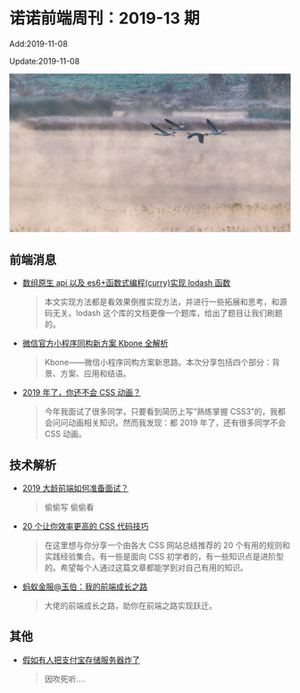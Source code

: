<!--
 * @Description: weekly 201913
 * @Author: zoeblow
 * @Email: wangfuyuan@nnuo.com
 * @Date: 2019-11-08 16:34:04
 * @LastEditors: zoeblow
 * @LastEditTime: 2019-11-16 15:04:53
 * @FilePath: \nuofe-weekly\2019\weekly-13.md
 -->

# 诺诺前端周刊：2019-13 期

Add:2019-11-08

Update:2019-11-08

![201913](../images/2019/201913.jpg)

## 前端消息

- [数组原生 api 以及 es6+函数式编程(curry)实现 lodash 函数](https://mp.weixin.qq.com/s/Dar9X82PGe2zCIeqJxP7NQ)

  > 本文实现方法都是看效果倒推实现方法，并进行一些拓展和思考，和源码无关。lodash 这个库的文档更像一个题库，给出了题目让我们刷题的。

- [微信官方小程序同构新方案 Kbone 全解析](https://mp.weixin.qq.com/s/d2jZdmq2c0mOcXi9ALi4dw)

  > Kbone——微信小程序同构方案新思路。本次分享包括四个部分：背景、方案、应用和结语。

- [2019 年了，你还不会 CSS 动画？](https://juejin.im/post/5cdd178ee51d456e811d279b)

  > 今年我面试了很多同学，只要看到简历上写“熟练掌握 CSS3”的，我都会问问动画相关知识。然而我发现：都 2019 年了，还有很多同学不会 CSS 动画。

## 技术解析

- [2019 大龄前端如何准备面试？](https://juejin.im/post/5d834e62e51d453b8b5fa69e)

  > 偷偷写 偷偷看

- [20 个让你效率更高的 CSS 代码技巧](https://segmentfault.com/a/1190000019542534)

  > 在这里想与你分享一个由各大 CSS 网站总结推荐的 20 个有用的规则和实践经验集合。有一些是面向 CSS 初学者的，有一些知识点是进阶型的。希望每个人通过这篇文章都能学到对自己有用的知识。

- [蚂蚁金服@玉伯：我的前端成长之路](https://mp.weixin.qq.com/s/1-rXIRKsPIvpZc9dtm6MAw)

  > 大佬的前端成长之路，助你在前端之路实现跃迁。

<!-- ## 业界新闻

- [TypeScript 3.7 Beta 版发布](https://juejin.im/post/5db2537d6fb9a0208b11f94f)

  > 我们很高兴发布 TypeScript 3.7 Beta 版，它包含了 TypeScript 3.7 版本的所有功能。从现在到最后发布之前，我们将修复错误并进一步提高它的性能和稳定性。 -->

## 其他

- [假如有人把支付宝存储服务器炸了](https://www.zhihu.com/question/350997893/answer/875003181)

  > 因吹死听....
